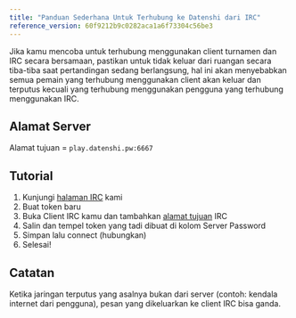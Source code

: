 ```yaml
---
title: "Panduan Sederhana Untuk Terhubung ke Datenshi dari IRC"
reference_version: 60f9212b9c0282aca1a6f73304c56be3
---
```


Jika kamu mencoba untuk terhubung menggunakan client turnamen dan IRC secara bersamaan, pastikan untuk tidak keluar dari ruangan secara tiba-tiba saat pertandingan sedang berlangsung, hal ini akan menyebabkan semua pemain yang terhubung menggunakan client akan keluar dan terputus kecuali yang terhubung menggunakan pengguna yang terhubung menggunakan IRC.

## Alamat Server

Alamat tujuan = `play.datenshi.pw:6667`

## Tutorial

1. Kunjungi [halaman IRC](/irc) kami
2. Buat token baru
3. Buka Client IRC kamu dan tambahkan [alamat tujuan](#alamat-server) IRC
4. Salin dan tempel token yang tadi dibuat di kolom Server Password
5. Simpan lalu connect (hubungkan)
6. Selesai!

## Catatan

Ketika jaringan terputus yang asalnya bukan dari server (contoh: kendala internet dari pengguna), pesan yang dikeluarkan ke client IRC bisa ganda.
